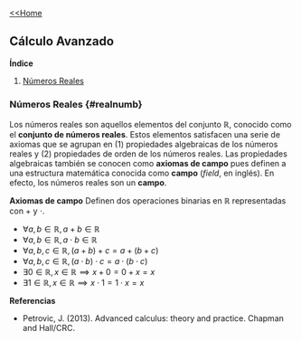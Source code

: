 [<<Home](https://francescoapg.github.io/mathbio/)

## Cálculo Avanzado

**Índice**

1. [Números Reales](#realnumb)

### Números Reales {#realnumb}

Los números reales son aquellos elementos del conjunto $\mathbb{R}$, conocido como el **conjunto de números reales**. Estos elementos satisfacen una serie de axiomas que se agrupan en (1) propiedades algebraicas de los números reales y (2) propiedades de orden de los números reales. Las propiedades algebraicas también se conocen como **axiomas de campo** pues definen a una estructura matemática conocida como **campo** (_field_, en inglés). En efecto, los números reales son un **campo**.

**Axiomas de campo**
Definen dos operaciones binarias en $\mathbb{R}$ representadas con $+$ y $\cdot$.

- $\forall a,b\in\mathbb{R},a+b\in\mathbb{R}$
- $\forall a,b\in\mathbb{R},a\cdot b \in\mathbb{R}$
- $\forall a,b,c\in\mathbb{R},(a + b) + c = a + (b + c)$
- $\forall a,b,c\in\mathbb{R}, (a\cdot b)\cdot c = a\cdot (b\cdot c)$
- $\exists 0\in\mathbb{R}, x\in\mathbb{R}\implies x+0=0+x=x$
- $\exists 1\in\mathbb{R}, x\in\mathbb{R}\implies x\cdot 1=1\cdot x=x$


**Referencias**

- Petrovic, J. (2013). Advanced calculus: theory and practice. Chapman and Hall/CRC.
